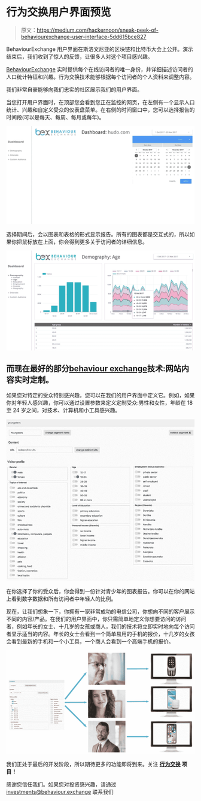 # 行为交换用户界面预览

> 原文：<https://medium.com/hackernoon/sneak-peek-of-behaviourexchange-user-interface-5dd615bce827>

BehaviourExchange 用户界面在斯洛文尼亚的区块链和比特币大会上公开。演示结束后，我们收到了惊人的反馈，让很多人对这个项目感兴趣。

[BehaviourExchange](http://behaviour.exchange) 实时提供每个在线访问者的唯一身份，并详细描述访问者的人口统计特征和兴趣。行为交换技术能够根据每个访问者的个人资料来调整内容。

我们非常自豪能够向我们忠实的社区展示我们的用户界面。

当您打开用户界面时，在顶部您会看到您正在监控的网页，在左侧有一个显示人口统计、兴趣和自定义受众的仪表盘菜单。在右侧的时间窗口中，您可以选择报告的时间段(可以是每天、每周、每月或每年)。

![](img/03df910ebc2a1ec5bea70da0ac18d60a.png)

选择期间后，会以图表和表格的形式显示报告。所有的图表都是交互式的，所以如果你把鼠标放在上面，你会得到更多关于访问者的详细信息。

![](img/4f245ff6f272078b828022e1ff734eb1.png)

## **而现在最好的部分**[**behaviour exchange**](http://behaviour.exchange)**技术:网站内容实时定制。**

如果您对特定的受众特别感兴趣，您可以在我们的用户界面中定义它。例如，如果你对年轻人感兴趣，你可以通过设置参数来定义定制受众:男性和女性，年龄在 18 至 24 岁之间，对技术、计算机和小工具感兴趣。

![](img/27fb3468d5861cb48d9b13ba591ea8b2.png)

在你选择了你的受众后，你会得到一份针对青少年的图表报告。你可以在你的网站上看到数字数据和所有访问者中年轻人的比例。

现在，让我们想象一下，你拥有一家非常成功的电信公司，你想向不同的客户展示不同的内容/产品。在我们的用户界面中，你只需简单地定义你想要访问的访问者，例如年长的女士、十几岁的女孩或商人，我们的技术将立即实时地向每个访问者显示适当的内容。年长的女士会看到一个简单易用的手机的报价，十几岁的女孩会看到最新的手机和一个小工具，一个商人会看到一个高端手机的报价。

![](img/518b8de4583759be3bb7e98ed30bdbc2.png)

我们正处于最后的开发阶段，所以期待更多的功能即将到来。关注 [**行为交换**](http://behaviour.exchange) **项目！**

感谢您信任我们。如果您对投资感兴趣，请通过 investments@behaviour.exchange 联系我们